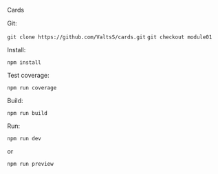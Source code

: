 Cards

Git:

`git clone https://github.com/ValtsS/cards.git`
`git checkout module01`

Install:

`npm install`

Test coverage:

`npm run coverage`

Build:

`npm run build`

Run:

`npm run dev`

or

`npm run preview`
